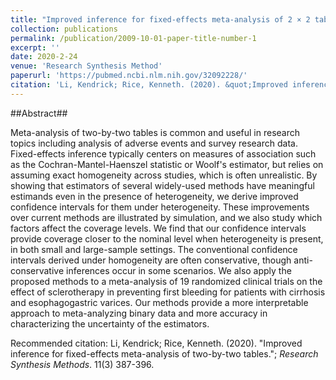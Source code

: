```yaml
---
title: "Improved inference for fixed-effects meta-analysis of 2 × 2 tables"
collection: publications
permalink: /publication/2009-10-01-paper-title-number-1
excerpt: ''
date: 2020-2-24
venue: 'Research Synthesis Method'
paperurl: 'https://pubmed.ncbi.nlm.nih.gov/32092228/'
citation: 'Li, Kendrick; Rice, Kenneth. (2020). &quot;Improved inference for fixed-effects meta-analysis of two-by-two tables.&quot; <i>Research Synthesis Methods</i>. 11(3) 387-396.'
---
```

##Abstract##

Meta-analysis of two-by-two tables is common and useful in research topics including analysis of adverse events and survey research data. Fixed-effects inference typically centers on measures of association such as the Cochran-Mantel-Haenszel statistic or Woolf's estimator, but relies on assuming exact homogeneity across studies, which is often unrealistic. By showing that estimators of several widely-used methods have meaningful estimands even in the presence of heterogeneity, we derive improved confidence intervals for them under heterogeneity. These improvements over current methods are illustrated by simulation, and we also study which factors affect the coverage levels. We find that our confidence intervals provide coverage closer to the nominal level when heterogeneity is present, in both small and large-sample settings. The conventional confidence intervals derived under homogeneity are often conservative, though anti-conservative inferences occur in some scenarios. We also apply the proposed methods to a meta-analysis of 19 randomized clinical trials on the effect of sclerotherapy in preventing first bleeding for patients with cirrhosis and esophagogastric varices. Our methods provide a more interpretable approach to meta-analyzing binary data and more accuracy in characterizing the uncertainty of the estimators.

Recommended citation: Li, Kendrick; Rice, Kenneth. (2020). "Improved inference for fixed-effects meta-analysis of two-by-two tables."; <i>Research Synthesis Methods</i>. 11(3) 387-396.
